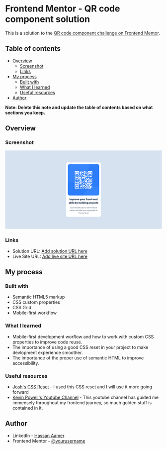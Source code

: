 # Frontend Mentor - QR code component solution

This is a solution to the [QR code component challenge on Frontend Mentor](https://www.frontendmentor.io/challenges/qr-code-component-iux_sIO_H).

## Table of contents

- [Overview](#overview)
  - [Screenshot](#screenshot)
  - [Links](#links)
- [My process](#my-process)
  - [Built with](#built-with)
  - [What I learned](#what-i-learned)
  - [Useful resources](#useful-resources)
- [Author](#author)

**Note: Delete this note and update the table of contents based on what sections you keep.**

## Overview

### Screenshot

![Screenshot](./screenshot.png)

### Links

- Solution URL: [Add solution URL here](https://your-solution-url.com)
- Live Site URL: [Add live site URL here](https://your-live-site-url.com)

## My process

### Built with

- Semantic HTML5 markup
- CSS custom properties
- CSS Grid
- Mobile-first workflow

### What I learned

* Mobile-first development worflow and how to work with custom CSS properties to improve code reuse.
* The importance of using a good CSS reset in your project to make devlopment experience smoother.
* The importance of the proper use of semantic HTML to improve accessibility.

### Useful resources

- [Josh's CSS Reset](https://www.joshwcomeau.com/css/custom-css-reset/) - I used this CSS reset and I will use it more going forward
- [Kevin Powell's Youtube Channel](https://www.youtube.com/@KevinPowell) - This youtube channel has guided me immensely throughout my frontend journey, so much golden stuff is contained in it.

## Author

- LinkedIn - [Hassan Aamer](https://www.linkedin.com/in/hassan-aamer/)
- Frontend Mentor - [@yourusername](https://www.frontendmentor.io/profile/HassanAamer)
